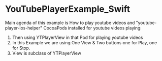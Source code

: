 # YouTubePlayerExample_Swift

Main agenda of this example is How to play youtube videos and "youtube-player-ios-helper" CocoaPods installed for youtube videos playing

1. Then using YTPlayerView  in that Pod for playing youtube videos
2. In this Example we are using One View & Two buttons one for Play, one for Stop.
3. View is subclass of YTPlayerView
